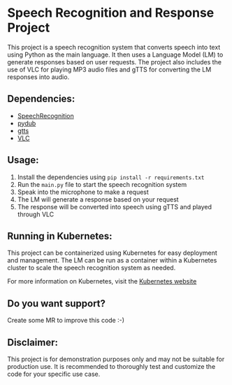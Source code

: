 # Speech Recognition and Response Project

This project is a speech recognition system that converts speech into text using Python as the main language. It then uses a Language Model (LM) to generate responses based on user requests. The project also includes the use of VLC for playing MP3 audio files and gTTS for converting the LM responses into audio.

## Dependencies:

- [SpeechRecognition](https://pypi.org/project/SpeechRecognition/)
- [pydub](https://pypi.org/project/pydub/)
- [gtts](https://pypi.org/project/gTTS/)
- [VLC](https://www.videolan.org/vlc/index.html)

## Usage:

1. Install the dependencies using `pip install -r requirements.txt`
2. Run the `main.py` file to start the speech recognition system
3. Speak into the microphone to make a request
4. The LM will generate a response based on your request
5. The response will be converted into speech using gTTS and played through VLC

## Running in Kubernetes:

This project can be containerized using Kubernetes for easy deployment and management. The LM can be run as a container within a Kubernetes cluster to scale the speech recognition system as needed.

For more information on Kubernetes, visit the [Kubernetes website](https://kubernetes.io/)

## Do you want support?

Create some MR to improve this code :-) 

## Disclaimer:

This project is for demonstration purposes only and may not be suitable for production use. It is recommended to thoroughly test and customize the code for your specific use case.
